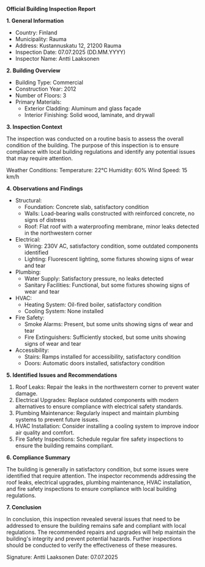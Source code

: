 **Official Building Inspection Report**

**1. General Information**

* Country: Finland
* Municipality: Rauma
* Address: Kustannuskatu 12, 21200 Rauma
* Inspection Date: 07.07.2025 (DD.MM.YYYY)
* Inspector Name: Antti Laaksonen

**2. Building Overview**

* Building Type: Commercial
* Construction Year: 2012
* Number of Floors: 3
* Primary Materials:
	+ Exterior Cladding: Aluminum and glass façade
	+ Interior Finishing: Solid wood, laminate, and drywall

**3. Inspection Context**

The inspection was conducted on a routine basis to assess the overall condition of the building. The purpose of this inspection is to ensure compliance with local building regulations and identify any potential issues that may require attention.

Weather Conditions:
Temperature: 22°C
Humidity: 60%
Wind Speed: 15 km/h

**4. Observations and Findings**

* Structural:
	+ Foundation: Concrete slab, satisfactory condition
	+ Walls: Load-bearing walls constructed with reinforced concrete, no signs of distress
	+ Roof: Flat roof with a waterproofing membrane, minor leaks detected in the northwestern corner
* Electrical:
	+ Wiring: 230V AC, satisfactory condition, some outdated components identified
	+ Lighting: Fluorescent lighting, some fixtures showing signs of wear and tear
* Plumbing:
	+ Water Supply: Satisfactory pressure, no leaks detected
	+ Sanitary Facilities: Functional, but some fixtures showing signs of wear and tear
* HVAC:
	+ Heating System: Oil-fired boiler, satisfactory condition
	+ Cooling System: None installed
* Fire Safety:
	+ Smoke Alarms: Present, but some units showing signs of wear and tear
	+ Fire Extinguishers: Sufficiently stocked, but some units showing signs of wear and tear
* Accessibility:
	+ Stairs: Ramps installed for accessibility, satisfactory condition
	+ Doors: Automatic doors installed, satisfactory condition

**5. Identified Issues and Recommendations**

1. Roof Leaks: Repair the leaks in the northwestern corner to prevent water damage.
2. Electrical Upgrades: Replace outdated components with modern alternatives to ensure compliance with electrical safety standards.
3. Plumbing Maintenance: Regularly inspect and maintain plumbing systems to prevent future issues.
4. HVAC Installation: Consider installing a cooling system to improve indoor air quality and comfort.
5. Fire Safety Inspections: Schedule regular fire safety inspections to ensure the building remains compliant.

**6. Compliance Summary**

The building is generally in satisfactory condition, but some issues were identified that require attention. The inspector recommends addressing the roof leaks, electrical upgrades, plumbing maintenance, HVAC installation, and fire safety inspections to ensure compliance with local building regulations.

**7. Conclusion**

In conclusion, this inspection revealed several issues that need to be addressed to ensure the building remains safe and compliant with local regulations. The recommended repairs and upgrades will help maintain the building's integrity and prevent potential hazards. Further inspections should be conducted to verify the effectiveness of these measures.

Signature: Antti Laaksonen
Date: 07.07.2025